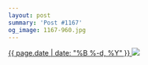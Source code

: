 ```yaml
---
layout: post
summary: 'Post #1167'
og_image: 1167-960.jpg
---
```


<p>
 <time>
  <a href="/1167">
   {{ page.date | date: "%B %-d, %Y" }}
  </a>
 </time>
 <a href="/1167">
  <img data-taken="6/7/2020" sizes="(min-width: 700px) 50vw, calc(100vw - 2rem)" src="{{ site.assets_url }}/1167-480.jpg" srcset="{{ site.assets_url }}/1167-240.jpg 240w, {{ site.assets_url }}/1167-480.jpg 480w, {{ site.assets_url }}/1167-720.jpg 720w, {{ site.assets_url }}/1167-960.jpg 960w"/>
 </a>
</p>
